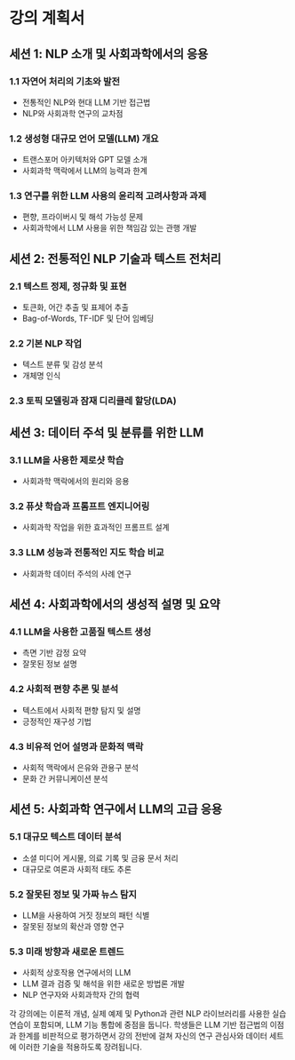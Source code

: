 # 강의 계획서

## 세션 1: NLP 소개 및 사회과학에서의 응용

### 1.1 자연어 처리의 기초와 발전

- 전통적인 NLP와 현대 LLM 기반 접근법
- NLP와 사회과학 연구의 교차점

### 1.2 생성형 대규모 언어 모델(LLM) 개요

- 트랜스포머 아키텍처와 GPT 모델 소개
- 사회과학 맥락에서 LLM의 능력과 한계

### 1.3 연구를 위한 LLM 사용의 윤리적 고려사항과 과제

- 편향, 프라이버시 및 해석 가능성 문제
- 사회과학에서 LLM 사용을 위한 책임감 있는 관행 개발

## 세션 2: 전통적인 NLP 기술과 텍스트 전처리

### 2.1 텍스트 정제, 정규화 및 표현

- 토큰화, 어간 추출 및 표제어 추출
- Bag-of-Words, TF-IDF 및 단어 임베딩

### 2.2 기본 NLP 작업

- 텍스트 분류 및 감성 분석
- 개체명 인식

### 2.3 토픽 모델링과 잠재 디리클레 할당(LDA)

## 세션 3: 데이터 주석 및 분류를 위한 LLM

### 3.1 LLM을 사용한 제로샷 학습

- 사회과학 맥락에서의 원리와 응용

### 3.2 퓨샷 학습과 프롬프트 엔지니어링

- 사회과학 작업을 위한 효과적인 프롬프트 설계

### 3.3 LLM 성능과 전통적인 지도 학습 비교

- 사회과학 데이터 주석의 사례 연구

## 세션 4: 사회과학에서의 생성적 설명 및 요약

### 4.1 LLM을 사용한 고품질 텍스트 생성

- 측면 기반 감정 요약
- 잘못된 정보 설명

### 4.2 사회적 편향 추론 및 분석

- 텍스트에서 사회적 편향 탐지 및 설명
- 긍정적인 재구성 기법

### 4.3 비유적 언어 설명과 문화적 맥락

- 사회적 맥락에서 은유와 관용구 분석
- 문화 간 커뮤니케이션 분석

## 세션 5: 사회과학 연구에서 LLM의 고급 응용

### 5.1 대규모 텍스트 데이터 분석

- 소셜 미디어 게시물, 의료 기록 및 금융 문서 처리
- 대규모로 여론과 사회적 태도 추론

### 5.2 잘못된 정보 및 가짜 뉴스 탐지

- LLM을 사용하여 거짓 정보의 패턴 식별
- 잘못된 정보의 확산과 영향 연구

### 5.3 미래 방향과 새로운 트렌드

- 사회적 상호작용 연구에서의 LLM
- LLM 결과 검증 및 해석을 위한 새로운 방법론 개발
- NLP 연구자와 사회과학자 간의 협력

각 강의에는 이론적 개념, 실제 예제 및 Python과 관련 NLP 라이브러리를 사용한 실습 연습이 포함되며, LLM 기능 통합에 중점을 둡니다. 학생들은 LLM 기반 접근법의 이점과 한계를 비판적으로 평가하면서 강의 전반에 걸쳐 자신의 연구 관심사와 데이터 세트에 이러한 기술을 적용하도록 장려됩니다.
